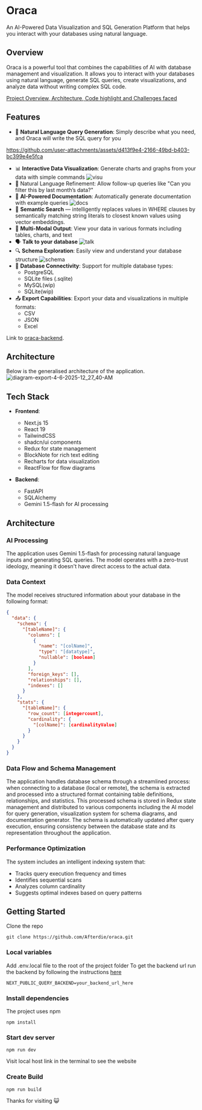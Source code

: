 # Oraca

An AI-Powered Data Visualization and SQL Generation Platform that helps you interact with your databases using natural language.

## Overview

Oraca is a powerful tool that combines the capabilities of AI with database management and visualization. It allows you to interact with your databases using natural language, generate SQL queries, create visualizations, and analyze data without writing complex SQL code.

[Project Overview, Architecture, Code highlight and Challenges faced](https://www.youtube.com/watch?v=l2cT9td9YQM)
## Features

- 🤖 **Natural Language Query Generation**: Simply describe what you need, and Oraca will write the SQL query for you


https://github.com/user-attachments/assets/d413f9e4-2166-49bd-b403-bc399e4e5fca

- 📊 **Interactive Data Visualization**: Generate charts and graphs from your data with simple commands
![visu](https://github.com/user-attachments/assets/954eceb2-f757-4158-ab93-e693b4945888)
- 🔭 Natural Language Refinement: Allow follow-up queries like "Can you filter this
by last month’s data?"
- 📝 **AI-Powered Documentation**: Automatically generate documentation with example queries
![docs](https://github.com/user-attachments/assets/2be92aa8-e167-4440-a244-e191c5251875)
- 💭 **Semantic Search** — intelligently replaces values in WHERE clauses by semantically matching string literals to closest known values using vector embeddings.
- 🔄 **Multi-Modal Output**: View your data in various formats including tables, charts, and text
- 🗣️ **Talk to your database**
![talk](https://github.com/user-attachments/assets/d583a227-baf3-48ef-ba67-8a4f7d902d86)
- 🔍 **Schema Exploration**: Easily view and understand your database structure
![schema](https://github.com/user-attachments/assets/891a0477-514c-4d1f-bb8c-dc584069663b)
- 🔌 **Database Connectivity**: Support for multiple database types:
  - PostgreSQL
  - SQLite files (.sqlite)
  - MySQL(wip)
  - SQLite(wip)
- 📤 **Export Capabilities**: Export your data and visualizations in multiple formats:
  - CSV
  - JSON
  - Excel

Link to [oraca-backend](http://github.com/afterdie/oraca-backend).

## Architecture

Below is the generalised architecture of the application.
![diagram-export-4-6-2025-12_27_40-AM](https://github.com/user-attachments/assets/9080fa5f-8302-4d65-b4fc-42b1d06d22c6)
## Tech Stack
- **Frontend**:

  - Next.js 15
  - React 19
  - TailwindCSS
  - shadcn/ui components
  - Redux for state management
  - BlockNote for rich text editing
  - Recharts for data visualization
  - ReactFlow for flow diagrams

- **Backend**:
  - FastAPI
  - SQLAlchemy
  - Gemini 1.5-flash for AI processing

## Architecture

### AI Processing

The application uses Gemini 1.5-flash for processing natural language inputs and generating SQL queries. The model operates with a zero-trust ideology, meaning it doesn't have direct access to the actual data.

### Data Context

The model receives structured information about your database in the following format:

```json
{
  "data": {
    "schema": {
      "[tableName]": {
        "columns": [
          {
            "name": "[colName]",
            "type": "[datatype]",
            "nullable": [boolean]
          }
        ],
        "foreign_keys": [],
        "relationships": [],
        "indexes": []
      }
    },
    "stats": {
      "[tableName]": {
        "row_count": [integercount],
        "cardinality": {
          "[colName]": [cardinalityValue]
        }
      }
    }
  }
}
```

### Data Flow and Schema Management

The application handles database schema through a streamlined process: when connecting to a database (local or remote), the schema is extracted and processed into a structured format containing table definitions, relationships, and statistics. This processed schema is stored in Redux state management and distributed to various components including the AI model for query generation, visualization system for schema diagrams, and documentation generator. The schema is automatically updated after query execution, ensuring consistency between the database state and its representation throughout the application.

### Performance Optimization

The system includes an intelligent indexing system that:

- Tracks query execution frequency and times
- Identifies sequential scans
- Analyzes column cardinality
- Suggests optimal indexes based on query patterns

## Getting Started
Clone the repo

```
git clone https://github.com/Afterdie/oraca.git
```

### Local variables
Add .env.local file to the root of the project folder
To get the backend url run the backend by following the instructions [here](https://github.com/afterdie/oraca-backend)
```
NEXT_PUBLIC_QUERY_BACKEND=your_backend_url_here
```
### Install dependencies

The project uses npm

```
npm install
```

### Start dev server

```
npm run dev
```

Visit local host link in the terminal to see the website

### Create Build

```
npm run build
```

Thanks for visiting 😺

